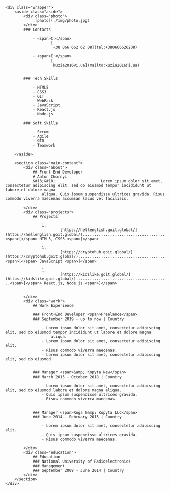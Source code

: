 
    <div class="wrapper">
        <aside class="aside">
            <div class="photo">
                ![photo](./img/photo.jpg)
            </div>
            ### Contacts
            
                - <span>C:</span>
                        [
                         +38 066 662 62 08](tel:+380666626208)
                    
                - <span>E:</span>
                        [
                         kuzia2016@i.ua](mailto:kuzia2016@i.ua)
                    
            
            ### Tech Skills
            
                - HTML5
                - CSS3
                - GIT
                - WebPack
                - JavaScript
                - React.js
                - Node.js
             
            ### Soft Skills
            
                - Scrum
                - Agile
                - GTD
                - Teamwork
            
        </aside>

        <section class="main-content">
            <div class="about">
                ## Front-End Developer
                # Anton Chornyi
                &#13;&#10;                    Lorem ipsum dolor sit amet, consectetur adipiscing elit, sed do eiusmod tempor incididunt ut labore et dolore magna
                    aliqua. Quis ipsum suspendisse ultrices gravida. Risus commodo viverra maecenas accumsan lacus vel facilisis.
                
            </div>
            <div class="projects">
                ## Projects
                
                    1. 
                            [https://hellenglish.goit.global/](https://hellenglish.goit.global/)......................................<span>[</span> HTML5, CSS3 <span>]</span>
                        
                    1. 
                            [https://cryptohub.goit.global/](https://cryptohub.goit.global/).......................................<span>[</span> JavaScript <span>]</span>
                        
                    1. 
                            [https://kidslike.goit.global/](https://kidslike.goit.global/)........................................  ..<span>[</span> React.js, Node.js <span>]</span>
                        
                
            </div>
            <div class="work">
                ## Work Experience

                ### Front-End Developer <span>Freelance</span>
                ### September 2019 - up to now | Country
                
                    - Lorem ipsum dolor sit amet, consectetur adipiscing elit, sed do eiusmod tempor incididunt ut labore et dolore magna
                        aliqua.
                    - Lorem ipsum dolor sit amet, consectetur adipiscing elit.
                    - Risus commodo viverra maecenas.
                    - Lorem ipsum dolor sit amet, consectetur adipiscing elit, sed do eiusmod.
                

                ### Manager <span>&amp; Kopyta New</span>
                ### March 2015 - October 2018 | Country
                
                    - Lorem ipsum dolor sit amet, consectetur adipiscing elit, sed do eiusmod labore et dolore magna aliqua.
                    - Quis ipsum suspendisse ultrices gravida.
                    - Risus commodo viverra maecenas.
                

                ### Manager <span>Roga &amp; Kopyta LLC</span>
                ### June 2014 - February 2015 | Country
                
                    - Lorem ipsum dolor sit amet, consectetur adipiscing elit.
                    - Quis ipsum suspendisse ultrices gravida.
                    - Risus commodo viverra maecenas.
                
            </div>
            <div class="education">
                ## Education
                ### National University of Radioelectronics
                ### Management
                ### September 2009 - June 2014 | Country
            </div>
        </section>
    </div>


